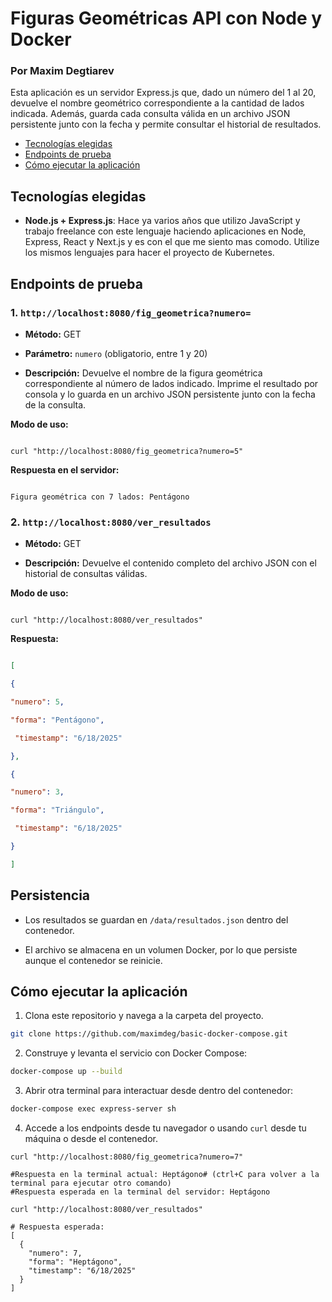 # Figuras Geométricas API con Node y Docker
### Por Maxim Degtiarev

Esta aplicación es un servidor Express.js que, dado un número del 1 al 20, devuelve el nombre geométrico correspondiente a la cantidad de lados indicada. Además, guarda cada consulta válida en un archivo JSON persistente junto con la fecha y permite consultar el historial de resultados.

- [Tecnologías elegidas](#tecnologías-elegidas)
- [Endpoints de prueba](#endpoints-de-prueba)
- [Cómo ejecutar la aplicación](#cómo-ejecutar-la-aplicación)

## Tecnologías elegidas

-  **Node.js + Express.js**: Hace ya varios años que utilizo JavaScript y trabajo freelance con este lenguaje haciendo aplicaciones en Node, Express, React y Next.js y es con el que me siento mas comodo. Utilize los mismos lenguajes para hacer el proyecto de Kubernetes.
  
## Endpoints de prueba

### 1. `http://localhost:8080/fig_geometrica?numero=`

-  **Método:** GET

-  **Parámetro:**  `numero` (obligatorio, entre 1 y 20)

-  **Descripción:** Devuelve el nombre de la figura geométrica correspondiente al número de lados indicado. Imprime el resultado por consola y lo guarda en un archivo JSON persistente junto con la fecha de la consulta.
 
**Modo de uso:**

```

curl "http://localhost:8080/fig_geometrica?numero=5"

```
**Respuesta en el servidor:**
```

Figura geométrica con 7 lados: Pentágono 

```
  

### 2. `http://localhost:8080/ver_resultados`

-  **Método:** GET

-  **Descripción:** Devuelve el contenido completo del archivo JSON con el historial de consultas válidas.

  

**Modo de uso:**

```

curl "http://localhost:8080/ver_resultados"

```

**Respuesta:**

```json

[

{

"numero": 5,

"forma": "Pentágono",

 "timestamp": "6/18/2025"

},

{

"numero": 3,

"forma": "Triángulo",

 "timestamp": "6/18/2025"

}

]

```

  

## Persistencia

- Los resultados se guardan en `/data/resultados.json` dentro del contenedor.

- El archivo se almacena en un volumen Docker, por lo que persiste aunque el contenedor se reinicie.



## Cómo ejecutar la aplicación

  

1. Clona este repositorio y navega a la carpeta del proyecto.

```sh
git clone https://github.com/maximdeg/basic-docker-compose.git
```

2. Construye y levanta el servicio con Docker Compose:

```sh
docker-compose up --build
```

3. Abrir otra terminal para interactuar desde dentro del contenedor:

```sh
docker-compose exec express-server sh
```

4. Accede a los endpoints desde tu navegador o usando `curl` desde tu máquina o desde el contenedor.
```
curl "http://localhost:8080/fig_geometrica?numero=7"

#Respuesta en la terminal actual: Heptágono# (ctrl+C para volver a la terminal para ejecutar otro comando)
#Respuesta esperada en la terminal del servidor: Heptágono

curl "http://localhost:8080/ver_resultados"

# Respuesta esperada:
[
  {
    "numero": 7,
    "forma": "Heptágono",
    "timestamp": "6/18/2025"
  }
]
```
  


